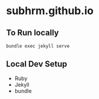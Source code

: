 # subhrm.github.io

## To Run locally 

    bundle exec jekyll serve 

## Local Dev Setup 

* Ruby 
* Jekyll
* bundle 